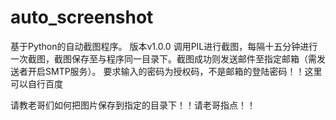 # auto_screenshot
基于Python的自动截图程序。
版本v1.0.0
调用PIL进行截图，每隔十五分钟进行一次截图，截图保存至与程序同一目录下。截图成功则发送邮件至指定邮箱（需发送者开启SMTP服务）。
要求输入的密码为授权码，不是邮箱的登陆密码！！这里可以自行百度

请教老哥们如何把图片保存到指定的目录下！！请老哥指点！！
